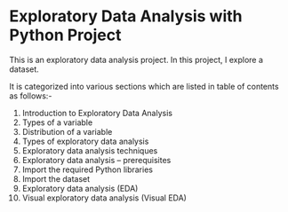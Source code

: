# Exploratory Data Analysis with Python Project


This is an exploratory data analysis project. In this project, I explore a dataset.

It is categorized into various sections which are listed in table of contents as follows:-




1.	Introduction to Exploratory Data Analysis
2.	Types of a variable
3.	Distribution of a variable
4.	Types of exploratory data analysis
5.	Exploratory data analysis techniques
6.	Exploratory data analysis – prerequisites
7.	Import the required Python libraries
8.	Import the dataset
9.	Exploratory data analysis (EDA)
10.	Visual exploratory data analysis (Visual EDA)

